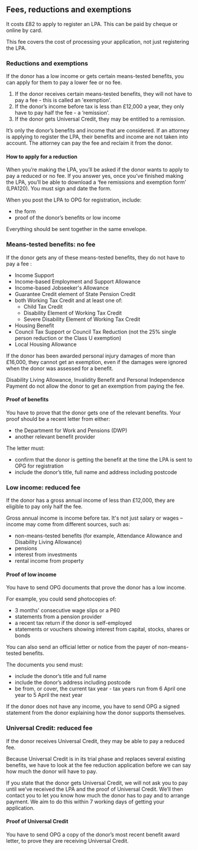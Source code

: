 ## Fees, reductions and exemptions

It costs £82 to apply to register an LPA. This can be paid by cheque or online by card.

This fee covers the cost of processing your application, not just registering the LPA.

### Reductions and exemptions

If the donor has a low income or gets certain means-tested benefits, you can apply for them to pay a lower fee or no fee.

1. If the donor receives certain means-tested benefits, they will not have to pay a fee - this is called an 'exemption'.
2. If the donor’s income before tax is less than £12,000 a year, they only have to pay half the fee - a ‘remission'.
3. If the donor gets Universal Credit, they may be entitled to a remission.

It’s only the donor’s benefits and income that are considered. If an attorney is applying to register the LPA, their benefits and income are not taken into account. The attorney can pay the fee and reclaim it from the donor.

#### How to apply for a reduction

When you’re making the LPA, you’ll be asked if the donor wants to apply to pay a reduced or no fee. If you answer yes, once you’ve finished making the LPA, you’ll be able to download a ‘fee remissions and exemption form’ (LPA120). You must sign and date the form.

When you post the LPA to OPG for registration, include:

* the  form
* proof of the donor’s benefits or low income

Everything should be sent together in the same envelope.

### Means-tested benefits: no fee

If the donor gets any of these means-tested benefits, they do not have to pay a fee :

* Income Support
* Income-based Employment and Support Allowance
* Income-based Jobseeker's Allowance
* Guarantee Credit element of State Pension Credit
* both Working Tax Credit and at least one of:
    * Child Tax Credit
    * Disability Element of Working Tax Credit
    * Severe Disability Element of Working Tax Credit
* Housing Benefit
* Council Tax Support or Council Tax Reduction (not the 25% single person reduction or the Class U exemption)
* Local Housing Allowance

If the donor has been awarded personal injury damages of more than £16,000, they cannot get an exemption, even if the damages were ignored when the donor was assessed for a benefit.

Disability Living Allowance, Invalidity Benefit and Personal Independence Payment do not allow the donor to get an exemption from paying the fee.

#### Proof of benefits

You have to prove that the donor gets one of the relevant benefits. Your proof should be a recent letter from either:

* the Department for Work and Pensions (DWP)
* another relevant benefit provider

The letter must:

* confirm that the donor is getting the benefit at the time the LPA is sent to OPG for registration
* include the donor’s title, full name and address including postcode

### Low income: reduced fee

If the donor has a gross annual income of less than £12,000, they are eligible to pay only half the fee.

Gross annual income is income before tax. It's not just salary or wages – income may come from different sources, such as:

* non-means-tested benefits (for example, Attendance Allowance and Disability Living Allowance)
* pensions
* interest from investments
* rental income from property

#### Proof of low income

You have to send OPG documents that prove the donor has a low income.

For example, you could send photocopies of:

* 3 months' consecutive wage slips or a P60
* statements from a pension provider
* a recent tax return if the donor is self-employed
* statements or vouchers showing interest from capital, stocks, shares or bonds

You can also send an official letter or notice from the payer of non-means-tested benefits.

The documents you send must:

* include the donor’s title and full name
* include the donor’s address including postcode
* be from, or cover, the current tax year - tax years run from 6 April one year to 5 April the next year

If the donor does not have any income, you have to send OPG a signed statement from the donor explaining how the donor supports themselves.

### Universal Credit: reduced fee

If the donor receives Universal Credit, they may be able to pay a reduced fee.

Because Universal Credit is in its trial phase and replaces several existing benefits, we have to look at the fee reduction application before we can say how much the donor will have to pay.

If you state that the donor gets Universal Credit, we will not ask you to pay until we’ve received the LPA and the proof of Universal Credit. We’ll then contact you to let you know how much the donor has to pay and to arrange payment. We aim to do this within 7 working days of getting your application.

#### Proof of Universal Credit

You have to send OPG a copy of the donor’s most recent benefit award letter, to prove they are receiving Universal Credit.
